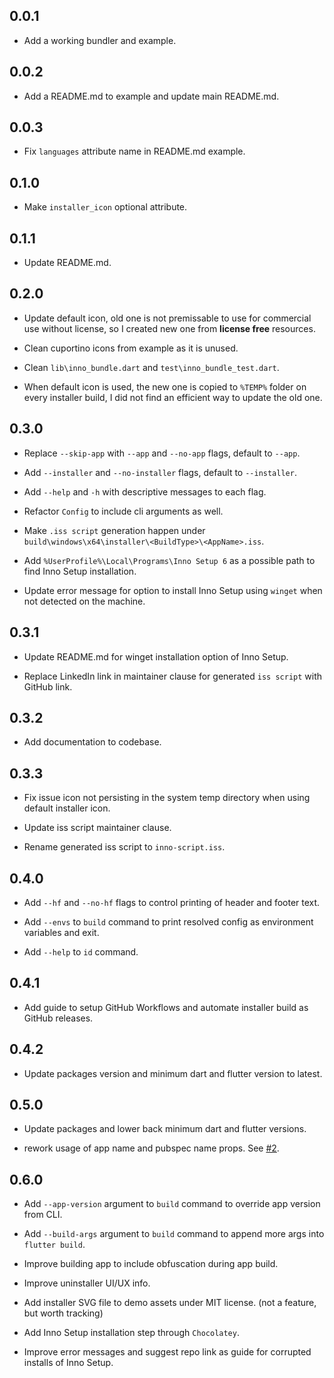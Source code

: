 ## 0.0.1

- Add a working bundler and example.

## 0.0.2

- Add a README.md to example and update main README.md.

## 0.0.3

- Fix `languages` attribute name in README.md example.

## 0.1.0

- Make `installer_icon` optional attribute.

## 0.1.1

- Update README.md.

## 0.2.0

- Update default icon, old one is not premissable to use for commercial use
  without license, so I created new one from **license free** resources.

- Clean cuportino icons from example as it is unused.

- Clean `lib\inno_bundle.dart` and `test\inno_bundle_test.dart`.

- When default icon is used, the new one is copied to `%TEMP%` folder on every
  installer build, I did not find an efficient way to update the old one.

## 0.3.0

- Replace `--skip-app` with `--app` and `--no-app` flags, default to `--app`.

- Add `--installer` and `--no-installer` flags, default to `--installer`.

- Add `--help` and `-h` with descriptive messages to each flag.

- Refactor `Config` to include cli arguments as well.

- Make `.iss script` generation happen under
  `build\windows\x64\installer\<BuildType>\<AppName>.iss`.

- Add `%UserProfile%\Local\Programs\Inno Setup 6` as a possible path to find
  Inno Setup installation.

- Update error message for option to install Inno Setup using `winget`
  when not detected on the machine.

## 0.3.1

- Update README.md for winget installation option of Inno Setup.

- Replace LinkedIn link in maintainer clause for generated `iss script` with
  GitHub link.

## 0.3.2

- Add documentation to codebase.

## 0.3.3

- Fix issue icon not persisting in the system temp directory when using
  default installer icon.

- Update iss script maintainer clause.

- Rename generated iss script to `inno-script.iss`.

## 0.4.0

- Add `--hf` and `--no-hf` flags to control printing of header and footer text.

- Add `--envs` to `build` command to print resolved config as environment
  variables and exit.

- Add `--help` to `id` command.

## 0.4.1

- Add guide to setup GitHub Workflows and automate installer build as GitHub releases.

## 0.4.2

- Update packages version and minimum dart and flutter version to latest.

## 0.5.0

- Update packages and lower back minimum dart and flutter versions.

- rework usage of app name and pubspec name props. See [#2](https://github.com/hahouari/inno_bundle/issues/2).

## 0.6.0

- Add `--app-version` argument to `build` command to override app version from CLI.

- Add `--build-args` argument to `build` command to append more args into `flutter build`.

- Improve building app to include obfuscation during app build.

- Improve uninstaller UI/UX info.

- Add installer SVG file to demo assets under MIT license. (not a feature, but worth tracking)

- Add Inno Setup installation step through `Chocolatey`.

- Improve error messages and suggest repo link as guide for corrupted installs of Inno Setup.
